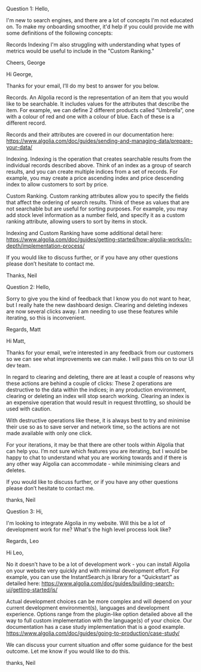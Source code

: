 Question 1: Hello,

I'm new to search engines, and there are a lot of concepts I'm not educated on. To make my onboarding smoother, it'd help if you could provide me with some definitions of the following concepts:

Records
Indexing
I'm also struggling with understanding what types of metrics would be useful to include in the "Custom Ranking."

Cheers, George

Hi George,

Thanks for your email, I’ll do my best to answer for you below.

Records.
An Algolia record is the representation of an item that you would like to be searchable. It includes values for the attributes that describe the item.
For example, we can define 2 different products called “Umbrella”, one with a colour of red and one with a colour of blue. Each of these is a different record.

Records and their attributes are covered in our documentation here: https://www.algolia.com/doc/guides/sending-and-managing-data/prepare-your-data/

Indexing.
Indexing is the operation that creates searchable results from the individual records described above. Think of an index as a group of search results, and you can create multiple indices from a set of records. 
For example, you may create a price ascending index and price descending index to allow customers to sort by price.

Custom Ranking.
Custom ranking attributes allow you to specify the fields that affect the ordering of search results. Think of these as values that are not searchable but are useful for sorting purposes.
For example, you may add stock level information as a number field, and specify it as a custom ranking attribute, allowing users to sort by items in stock.

Indexing and Custom Ranking have some additional detail here: https://www.algolia.com/doc/guides/getting-started/how-algolia-works/in-depth/implementation-process/

If you would like to discuss further, or if you have any other questions please don’t hesitate to contact me.

Thanks,
Neil



Question 2: Hello,

Sorry to give you the kind of feedback that I know you do not want to hear, but I really hate the new dashboard design. Clearing and deleting indexes are now several clicks away. I am needing to use these features while iterating, so this is inconvenient.

Regards, Matt


Hi Matt,

Thanks for your email, we’re interested in any feedback from our customers so we can see what improvements we can make. I will pass this on to our UI dev team.

In regard to clearing and deleting, there are at least a couple of reasons why these actions are behind a couple of clicks:
These 2 operations are destructive to the data within the indices; in any production environment, clearing or deleting an index will stop search working.
Clearing an index is an expensive operation that would result in request throttling, so should be used with caution.

With destructive operations like these, it is always best to try and minimise their use so as to save server and network time, so the actions are not made available with only one click.

For your iterations, it may be that there are other tools within Algolia that can help you. I’m not sure which features you are iterating, but I would be happy to chat to understand what you are working towards and if there is any other way Algolia can accommodate - while minimising clears and deletes.

If you would like to discuss further, or if you have any other questions please don’t hesitate to contact me.

thanks,
Neil


Question 3: Hi,

I'm looking to integrate Algolia in my website. Will this be a lot of development work for me? What's the high level process look like?

Regards, Leo


Hi Leo,

No it doesn’t have to be a lot of development work - you can install Algolia on your website very quickly and with minimal development effort. For example, you can use the InstantSearch.js library for a “Quickstart” as detailed here: https://www.algolia.com/doc/guides/building-search-ui/getting-started/js/

Actual development choices can be more complex and will depend on your current development environment(s), languages and development experience. Options range from the plugin-like option detailed above all the way to full custom implementation with the language(s) of your choice. Our documentation has a case study implementation that is a good example. https://www.algolia.com/doc/guides/going-to-production/case-study/

We can discuss your current situation and offer some guidance for the best outcome. Let me know if you would like to do this.

thanks,
Neil
